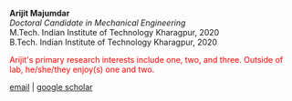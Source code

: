 **Arijit Majumdar**  
*Doctoral Candidate in Mechanical Engineering*  
M.Tech. Indian Institute of Technology Kharagpur, 2020  
B.Tech. Indian Institute of Technology Kharagpur, 2020

<font color="red">Arijit's primary research interests include one, two, and three. Outside of lab, he/she/they enjoy(s) one and two.</font>

[email](mailto:arijit01@stanford.edu) \| [google scholar](https://scholar.google.com/citations?user=8xKbhpsAAAAJ)
